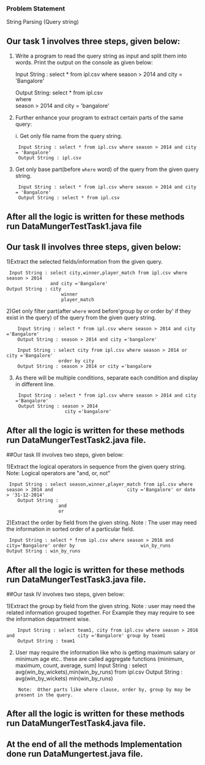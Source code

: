 ### Problem Statement

String Parsing  (Query string)


## Our task 1 involves three steps, given below:

1) Write a program to read the query string as input and split them into words. Print the output on the console as given below:

    Input String : 	select * from ipl.csv where season > 2014 and city = 'Bangalore'
    
    Output String: select
    			    	 * 
    			     from 
    			     ipl.csv  
    			     where  
    			     season
    			     > 
    			     2014
    			     and 
    			     city
    			     =
    			     'bangalore'

2) Further enhance your program to extract certain parts of the same query:

	i. Get only file name from the query string.
	
		Input String : select * from ipl.csv where season > 2014 and city = 'Bangalore'
		Output String : ipl.csv
	
3) Get only base part(before `where` word) of the query from the given query string. 

		Input String : select * from ipl.csv where season > 2014 and city = 'Bangalore'
		Output String : select * from ipl.csv 

After all the logic is written for these methods run DataMungerTestTask1.java file
-----------------------------------------------------------------------------------

## Our task II involves three steps, given below:

1)Extract the selected fields/information from the given query.

     Input String : select city,winner,player_match from ipl.csv where season > 2014 
                    and city ='Bangalore'
	Output String :	city
            			winner
            			player_match


2)Get only filter part(after `where` word before'group by or order by' if they exist 
  in the query) of the query from the given query string. 
	
		Input String : select * from ipl.csv where season > 2014 and city ='Bangalore'
		Output String : season > 2014 and city ='bangalore'
		
		Input String : select city from ipl.csv where season > 2014 or city ='Bangalore'
		               order by city
		Output String : season > 2014 or city ='bangalore


3) As there will be multiple conditions, separate each condition and display in different line.
	    
	    Input String : select * from ipl.csv where season > 2014 and city ='Bangalore'
		Output String : season > 2014 
                         city ='bangalore'
                         
After all the logic is written for these methods run DataMungerTestTask2.java file.   
----------------------------------------------------------------------------------- 

##Our task III involves two steps, given below:            
		               
1)Extract the logical operators in sequence from the given query string. 
  Note: Logical operators are "and, or, not"
	    
	 Input String : select season,winner,player_match from ipl.csv where season > 2014 and    		                 city ='Bangalore' or date > '31-12-2014'
	    Output String : 
		               and
		               or
		        
2)Extract the order by field from the given string.
  Note : The user may need the information in sorted order of a particular field.
        
     Input String : select * from ipl.csv where season > 2016 and city='Bangalore' order by    					   win_by_runs
	Output String : win_by_runs
 
After all the logic is written for these methods run DataMungerTestTask3.java file. 
----------------------------------------------------------------------

##Our task IV involves two steps, given below:    
    
 1)Extract the group by field from the given string.
   Note : user may need the related information grouped together.
   For Example they may require to see the information department wise.
        
        Input String : select team1, city from ipl.csv where season > 2016 and 	                     city ='Bangalore' group by team1
		Output String : team1
	
2) User may require the information like who is getting maximum salary or minimum age etc.. these are called aggregate functions (minimum, maximum, count, average, sum)
	Input String : select avg(win_by_wickets),min(win_by_runs) from ipl.csv 
	Output String : 
		            avg(win_by_wickets)
                     min(win_by_runs)
	            
	   	Note:  Other parts like where clause, order by, group by may be present in the query.
	   	
After all the logic is written for these methods run DataMungerTestTask4.java file.
------------------------------------------------------------------------------

At the end of all the methods Implementation done run DataMungertest.java file.  	   	
-------------------------------------------------------------------------------